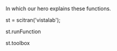 In which our hero explains these functions.

st = scitran('vistalab');

st.runFunction

st.toolbox

